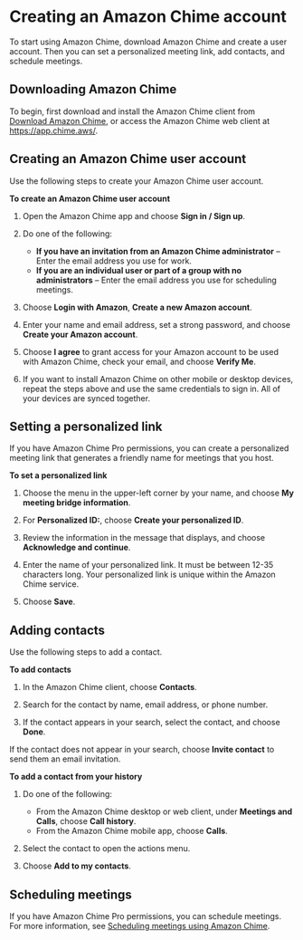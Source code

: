 # Creating an Amazon Chime account<a name="chime-create-account"></a>

To start using Amazon Chime, download Amazon Chime and create a user account\. Then you can set a personalized meeting link, add contacts, and schedule meetings\.

## Downloading Amazon Chime<a name="download"></a>

To begin, first download and install the Amazon Chime client from [Download Amazon Chime](http://aws.amazon.com/chime/download-chime/), or access the Amazon Chime web client at [https://app\.chime\.aws/](https://app.chime.aws/)\.

## Creating an Amazon Chime user account<a name="create-account"></a>

Use the following steps to create your Amazon Chime user account\.

**To create an Amazon Chime user account**

1. Open the Amazon Chime app and choose **Sign in / Sign up**\.

1. Do one of the following:
   + **If you have an invitation from an Amazon Chime administrator** – Enter the email address you use for work\.
   + **If you are an individual user or part of a group with no administrators** – Enter the email address you use for scheduling meetings\.

1. Choose **Login with Amazon**, **Create a new Amazon account**\.

1. Enter your name and email address, set a strong password, and choose **Create your Amazon account**\.

1. Choose **I agree** to grant access for your Amazon account to be used with Amazon Chime, check your email, and choose **Verify Me**\.

1. If you want to install Amazon Chime on other mobile or desktop devices, repeat the steps above and use the same credentials to sign in\. All of your devices are synced together\.

## Setting a personalized link<a name="set-link"></a>

If you have Amazon Chime Pro permissions, you can create a personalized meeting link that generates a friendly name for meetings that you host\.

**To set a personalized link**

1. Choose the menu in the upper\-left corner by your name, and choose **My meeting bridge information**\.

1. For **Personalized ID:**, choose **Create your personalized ID**\.

1. Review the information in the message that displays, and choose **Acknowledge and continue**\.

1. Enter the name of your personalized link\. It must be between 12\-35 characters long\. Your personalized link is unique within the Amazon Chime service\.

1. Choose **Save**\.

## Adding contacts<a name="contacts"></a>

Use the following steps to add a contact\.

**To add contacts**

1. In the Amazon Chime client, choose **Contacts**\. 

1. Search for the contact by name, email address, or phone number\.

1. If the contact appears in your search, select the contact, and choose **Done**\.

If the contact does not appear in your search, choose **Invite contact** to send them an email invitation\.

**To add a contact from your history**

1. Do one of the following:
   + From the Amazon Chime desktop or web client, under **Meetings and Calls**, choose **Call history**\.
   + From the Amazon Chime mobile app, choose **Calls**\.

1. Select the contact to open the actions menu\.

1. Choose **Add to my contacts**\.

## Scheduling meetings<a name="schedule"></a>

If you have Amazon Chime Pro permissions, you can schedule meetings\. For more information, see [Scheduling meetings using Amazon Chime](chime-schedule-meetings.md)\.